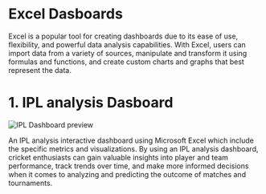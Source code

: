 # Excel Dasboards

<p> Excel is a popular tool for creating dashboards due to its ease of use, flexibility, and powerful data analysis capabilities. With Excel, users can import data from a variety of sources, manipulate and transform it using formulas and functions, and create custom charts and graphs that best represent the data.

<H1> 1. IPL analysis Dasboard</H1>
<img src="https://user-images.githubusercontent.com/40622900/230516051-4b469021-4b16-4019-8270-d22f4e35d605.png" alt="IPL Dashboard preview">
<p> An IPL analysis interactive dashboard using Microsoft Excel which include the specific metrics and visualizations. By using an IPL analysis dashboard, cricket enthusiasts can gain valuable insights into player and team performance, track trends over time, and make more informed decisions when it comes to analyzing and predicting the outcome of matches and tournaments.
